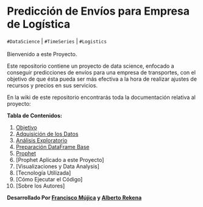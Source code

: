 # Predicción de Envíos para Empresa de Logística

`#DataScience` | `#TimeSeries` | `#Logistics`
<br></br>
Bienvenido a este Proyecto.

Este repositorio contiene un proyecto de data science, enfocado a conseguir predicciones de envíos para una empresa de transportes, con el objetivo de que ésta pueda ser más efectiva a la hora de realizar ajustes de recursos y precios en sus servicios.

En la wiki de este repositorio encontrarás toda la documentación relativa al proyecto:



**Tabla de Contenidos:**
1. [Objetivo](#objetivo)
2. [Adquisición de los Datos](#adquisicion-de-los-datos)
3. [Análisis Exploratorio](#analisis-exploratorio)
4. [Preparación DataFrame Base](#preparacion-dataframe-base)
5. [Prophet](#prophet)
6. [Prophet Aplicado a este Proyecto]
7. [Visualizaciones y Data Analysis]
8. [Tecnología Utilizada]
9. [Cómo Ejecutar el Código]
10. [Sobre los Autores]


**Desarrollado Por [Francisco Mújica](https://www.linkedin.com/in/francisco-m%C3%BAjica-de-la-mora-6ba816135/) y [Alberto Rekena](https://es.linkedin.com/in/albertorekena)**
